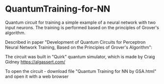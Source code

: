 # QuantumTraining-for-NN
Quantum circuit for training a simple example of a neural network with two input neurons. The training is performed based on the principles of Grover's algorithm.

Described in paper "Development of Quantum Circuits for Perceptron Neural Network Training, Based on the Principles of Grover's Algorithm":

The circuit was built in "Quirk" quantum simulator, which is made by Craig Gidney https://algassert.com/

To open the circuit - download file "Quantum Training for NN by GSA.html" and open it with a web browser

